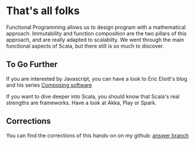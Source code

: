 # That's all folks

Functional Programming allows us to design program with a mathematical approach.
Immutability and function composition are the two pillars of this approach, and are really adapted to scalabilty.
We went through the main functional aspects of Scala, but there still is so much to discover.

## To Go Further
If you are interested by Javascript, you can have a look to Eric Eliott's blog and his series [Composing software](https://medium.com/javascript-scene/the-rise-and-fall-and-rise-of-functional-programming-composable-software-c2d91b424c8c)

If you want to dive deeper into Scala, you should know that Scala's real strengths are frameworks. Have a look at Akka, Play or Spark.

## Corrections

You can find the corrections of this hands-on on my github: [answer branch](https://github.com/CG-Charlotte/fp-explained/tree/answers)
